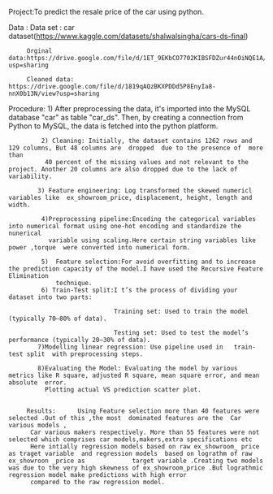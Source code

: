 Project:To predict the resale price of the car  using python.
         
 Data :  Data set : car dataset(https://www.kaggle.com/datasets/shalwalsingha/cars-ds-final)
 
         Orginal data:https://drive.google.com/file/d/1ET_9EKbCO7702KIBSFDZur44nOiNQE1A/view?usp=sharing
         
         Cleaned data: https://drive.google.com/file/d/1819qAQzBKXPDDd5P8EnyIa8-nnX0b13N/view?usp=sharing
         
  Procedure: 1) After  preprocessing  the data, it's    imported into the MySQL database "car" as table "car_ds".
               Then, by creating a connection from Python to MySQL, the data is fetched into the python platform.
              
             2) Cleaning: Initially, the dataset contains 1262 rows and 129 columns, But 48 columns are  dropped  due to the presence of  more than
              40 percent of the missing values and not relevant to the project. Another 20 columns are also dropped due to the lack of variability.

            3) Feature engineering: Log transformed the skewed numericl variables like  ex_showroom_price, displacement, height, length and width.

             4)Preprocessing pipeline:Encoding the categorical variables into numerical format using one-hot encoding and standardize the nunerical
               variable using scaling.Here certain string variables like power ,torque  were converted into numerical form.
             
             5)  Feature selection:For avoid overfitting and to increase the prediction capacity of the model.I have used the Recursive Feature Elimination
                 technique.
             6) Train-Test split:I t’s the process of dividing your dataset into two parts:
              
                                 Training set: Used to train the model (typically 70–80% of data).

                                 Testing set: Used to test the model’s performance (typically 20–30% of data).
            7)Modelling linear regression: Use pipeline used in   train-test split  with preprocessing steps.

            8)Evaluating the Model: Evaluating the model by various metrics like R square, adjusted R square, mean square error, and mean absolute  error.
              Plotting actual VS prediction scatter plot.
              
             
         Results:      Using Feature selection more than 40 features were selected .Out of this ,the most  dominated features are the  Car various models ,
          Car various makers respectively. More than 55 features were not selected which comprises car models,makers,extra specifications etc
          Here intially regression models based on raw ex_showroom_ price  as traget variable  and regression models  based on lograthm of raw ex_showroon _price as             target variable .Creating two models was due to the very high skewness of ex_showroom_price .But lograthmic regression model make predictions with high error
          compared to the raw regression model.
          
         
         
         
         

